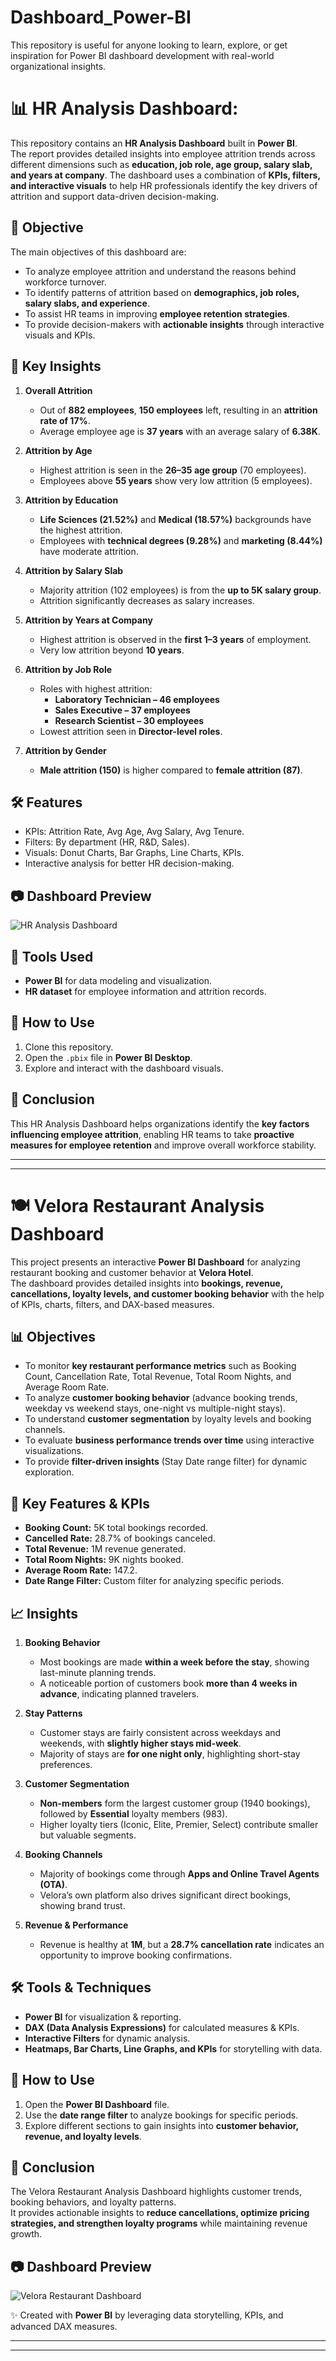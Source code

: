 # Dashboard_Power-BI
This repository is useful for anyone looking to learn, explore, or get inspiration for Power BI dashboard development with real-world organizational insights.

# 📊 HR Analysis Dashboard:

This repository contains an **HR Analysis Dashboard** built in **Power BI**.  
The report provides detailed insights into employee attrition trends across different dimensions such as **education, job role, age group, salary slab, and years at company**. The dashboard uses a combination of **KPIs, filters, and interactive visuals** to help HR professionals identify the key drivers of attrition and support data-driven decision-making.


## 🎯 Objective
The main objectives of this dashboard are:
- To analyze employee attrition and understand the reasons behind workforce turnover.  
- To identify patterns of attrition based on **demographics, job roles, salary slabs, and experience**.  
- To assist HR teams in improving **employee retention strategies**.  
- To provide decision-makers with **actionable insights** through interactive visuals and KPIs.  


## 📌 Key Insights
1. **Overall Attrition**
   - Out of **882 employees**, **150 employees** left, resulting in an **attrition rate of 17%**.  
   - Average employee age is **37 years** with an average salary of **6.38K**.  

2. **Attrition by Age**
   - Highest attrition is seen in the **26–35 age group** (70 employees).  
   - Employees above **55 years** show very low attrition (5 employees).  

3. **Attrition by Education**
   - **Life Sciences (21.52%)** and **Medical (18.57%)** backgrounds have the highest attrition.  
   - Employees with **technical degrees (9.28%)** and **marketing (8.44%)** have moderate attrition.  

4. **Attrition by Salary Slab**
   - Majority attrition (102 employees) is from the **up to 5K salary group**.  
   - Attrition significantly decreases as salary increases.  

5. **Attrition by Years at Company**
   - Highest attrition is observed in the **first 1–3 years** of employment.  
   - Very low attrition beyond **10 years**.  

6. **Attrition by Job Role**
   - Roles with highest attrition:  
     - **Laboratory Technician – 46 employees**  
     - **Sales Executive – 37 employees**  
     - **Research Scientist – 30 employees**  
   - Lowest attrition seen in **Director-level roles**.  

7. **Attrition by Gender**
   - **Male attrition (150)** is higher compared to **female attrition (87)**.  


## 🛠 Features
- KPIs: Attrition Rate, Avg Age, Avg Salary, Avg Tenure.  
- Filters: By department (HR, R&D, Sales).  
- Visuals: Donut Charts, Bar Graphs, Line Charts, KPIs.  
- Interactive analysis for better HR decision-making.  


## 📷 Dashboard Preview
![HR Analysis Dashboard](https://github.com/Rutvik1429/Dashboard_Power-BI/blob/main/HR%20Analysis%20Report.png)

## 📌 Tools Used
- **Power BI** for data modeling and visualization.  
- **HR dataset** for employee information and attrition records.  


## 🚀 How to Use
1. Clone this repository.  
2. Open the `.pbix` file in **Power BI Desktop**.  
3. Explore and interact with the dashboard visuals.  


## 📢 Conclusion
This HR Analysis Dashboard helps organizations identify the **key factors influencing employee attrition**, enabling HR teams to take **proactive measures for employee retention** and improve overall workforce stability.  

---
---

# 🍽️ Velora Restaurant Analysis Dashboard

This project presents an interactive **Power BI Dashboard** for analyzing restaurant booking and customer behavior at **Velora Hotel**.  
The dashboard provides detailed insights into **bookings, revenue, cancellations, loyalty levels, and customer booking behavior** with the help of KPIs, charts, filters, and DAX-based measures.  


## 📊 Objectives
- To monitor **key restaurant performance metrics** such as Booking Count, Cancellation Rate, Total Revenue, Total Room Nights, and Average Room Rate.  
- To analyze **customer booking behavior** (advance booking trends, weekday vs weekend stays, one-night vs multiple-night stays).  
- To understand **customer segmentation** by loyalty levels and booking channels.  
- To evaluate **business performance trends over time** using interactive visualizations.  
- To provide **filter-driven insights** (Stay Date range filter) for dynamic exploration.  


## 🔑 Key Features & KPIs
- **Booking Count:** 5K total bookings recorded.  
- **Cancelled Rate:** 28.7% of bookings canceled.  
- **Total Revenue:** 1M revenue generated.  
- **Total Room Nights:** 9K nights booked.  
- **Average Room Rate:** 147.2.  
- **Date Range Filter:** Custom filter for analyzing specific periods.  


## 📈 Insights
1. **Booking Behavior**  
   - Most bookings are made **within a week before the stay**, showing last-minute planning trends.  
   - A noticeable portion of customers book **more than 4 weeks in advance**, indicating planned travelers.  

2. **Stay Patterns**  
   - Customer stays are fairly consistent across weekdays and weekends, with **slightly higher stays mid-week**.  
   - Majority of stays are **for one night only**, highlighting short-stay preferences.  

3. **Customer Segmentation**  
   - **Non-members** form the largest customer group (1940 bookings), followed by **Essential** loyalty members (983).  
   - Higher loyalty tiers (Iconic, Elite, Premier, Select) contribute smaller but valuable segments.  

4. **Booking Channels**  
   - Majority of bookings come through **Apps and Online Travel Agents (OTA)**.  
   - Velora’s own platform also drives significant direct bookings, showing brand trust.  

5. **Revenue & Performance**  
   - Revenue is healthy at **1M**, but a **28.7% cancellation rate** indicates an opportunity to improve booking confirmations.  


## 🛠️ Tools & Techniques
- **Power BI** for visualization & reporting.  
- **DAX (Data Analysis Expressions)** for calculated measures & KPIs.  
- **Interactive Filters** for dynamic analysis.  
- **Heatmaps, Bar Charts, Line Graphs, and KPIs** for storytelling with data.  


## 🚀 How to Use
1. Open the **Power BI Dashboard** file.  
2. Use the **date range filter** to analyze bookings for specific periods.  
3. Explore different sections to gain insights into **customer behavior, revenue, and loyalty levels**.  


## 📌 Conclusion
The Velora Restaurant Analysis Dashboard highlights customer trends, booking behaviors, and loyalty patterns.  
It provides actionable insights to **reduce cancellations, optimize pricing strategies, and strengthen loyalty programs** while maintaining revenue growth.  


## 📷 Dashboard Preview
![Velora Restaurant Dashboard](Restaurants%20Analysis%20Dashboard.png)

✨ Created with **Power BI** by leveraging data storytelling, KPIs, and advanced DAX measures.

---
---

